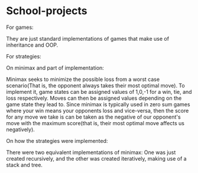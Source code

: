 # School-projects


For games:

They are just standard implementations of games that make use of inheritance and OOP.

For strategies:

On minimax and part of implementation: 

Minimax seeks to minimize the possible loss from a worst case scenario(That is, the opponent always takes their most optimal move).
To implement it, game states can be assigned values of 1,0,-1 for a win, tie, and loss respectively. Moves can then
be assigned values depending on the game state they lead to. Since minimax is typically used in zero sum games where
your win means your opponents loss and vice-versa, then the score for any move we take is can be taken as the negative of our 
opponent's move with the maximum score(that is, their most optimal move affects us negatively). 

On how the strategies were implemented:

There were two equivalent implementations of minimax: One was just created recursively, and the other was created iteratively,
making use of a stack and tree.
